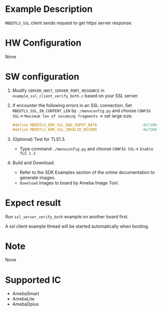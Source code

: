 # Example Description

`MBEDTLS_SSL` client sends request to get https server response.

# HW Configuration

None

# SW configuration

1. Modify `SERVER_HOST`, `SERVER_PORT`, `RESOURCE` in `example_ssl_client_verify_both.c` based on your SSL server.

2. If encounter the following errors in an SSL connection. Set `MBEDTLS_SSL_IN_CONTENT_LEN` by `./menuconfig.py` and choose `CONFIG SSL`-> `Maximum len of incoming fragments` -> set large size.
	```C
	#define MBEDTLS_ERR_SSL_BAD_INPUT_DATA                    -0x7100
	#define MBEDTLS_ERR_SSL_INVALID_RECORD                    -0x7200
	```

3. (Optional) Test for TLS1.3.
   - Type command `./menuconfig.py` and choose `CONFIG SSL`-> `Enable TLS 1.3`

4. Build and Download:
   * Refer to the SDK Examples section of the online documentation to generate images.
   * `Download` images to board by Ameba Image Tool.

# Expect result

Run `ssl_server_verify_both` example on another board first.

A ssl client example thread will be started automatically when booting.

# Note

None

# Supported IC

- AmebaSmart
- AmebaLite
- AmebaDplus
